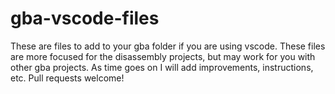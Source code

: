 # gba-vscode-files
These are files to add to your gba folder if you are using vscode. These files are more focused for the disassembly projects, but may work for you with other gba projects. As time goes on I will add improvements, instructions, etc. Pull requests welcome!
